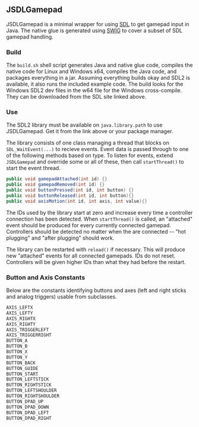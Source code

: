 ## JSDLGamepad
JSDLGamepad is a minimal wrapper for using [SDL](http://libsdl.org/) to get gamepad input in Java. The native glue is generated using [SWIG](http://swig.org/) to cover a subset of SDL gamepad handling.

### Build
The ```build.sh``` shell script generates Java and native glue code, compiles the native code for Linux and Windows x64, compiles the Java code, and packages everything in a jar. Assuming everything builds okay and SDL2 is available, it also runs the included example code. The build looks for the Windows SDL2 dev files in the w64 file for the Windows cross-compile. They can be downloaded from the SDL site linked above.

### Use
The SDL2 library must be available on ```java.library.path``` to use JSDLGamepad. Get it from the link above or your package manager.

The library consists of one class managing a thread that blocks on ```SDL_WaitEvent(...)``` to recieve events. Event data is passed through to one of the following methods based on type. To listen for events, extend ```JSDLGamepad``` and override some or all of these, then call ```startThread()``` to start the event thread.
```java
public void gamepadAttached(int id) {}
public void gamepadRemoved(int id) {}
public void buttonPressed(int id, int button) {}
public void buttonReleased(int id, int button){}
public void axisMotion(int id, int axis, int value){}
```
The IDs used by the library start at zero and increase every time a controller connection has been detected. When ```startThread()``` is called, an "attached" event should be produced for every currently connected gamepad. Controllers should be detected no matter when the are connected -- "hot plugging" and "after plugging" should work.

The library can be restarted with ```reload()``` if necessary. This will produce new "attached" events for all connected gamepads. IDs do not reset. Controllers will be given higher IDs than what they had before the restart.

### Button and Axis Constants
Below are the constants identifying buttons and axes (left and right sticks and analog triggers) usable from subclasses.
```java
AXIS_LEFTX
AXIS_LEFTY
AXIS_RIGHTX
AXIS_RIGHTY
AXIS_TRIGGERLEFT
AXIS_TRIGGERRIGHT
BUTTON_A
BUTTON_B
BUTTON_X
BUTTON_Y
BUTTON_BACK
BUTTON_GUIDE
BUTTON_START
BUTTON_LEFTSTICK
BUTTON_RIGHTSTICK
BUTTON_LEFTSHOULDER
BUTTON_RIGHTSHOULDER
BUTTON_DPAD_UP
BUTTON_DPAD_DOWN
BUTTON_DPAD_LEFT
BUTTON_DPAD_RIGHT
```